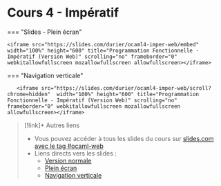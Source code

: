# Cours 4 - Impératif


=== "Slides - Plein écran"

    <iframe src="https://slides.com/durier/ocaml4-imper-web/embed" width="100%" height="600" title="Programmation Fonctionnelle - Impératif (Version Web)" scrolling="no" frameborder="0" webkitallowfullscreen mozallowfullscreen allowfullscreen></iframe>

=== "Navigation verticale"

    
       <iframe src="https://slides.com/durier/ocaml4-imper-web/scroll?chrome=hidden"  width="100%" height="600" title="Programmation Fonctionnelle - Impératif (Version Web)" scrolling="no" frameborder="0" webkitallowfullscreen mozallowfullscreen allowfullscreen></iframe>


> [!link]+ Autres liens
> - Vous pouvez accéder à tous les slides du cours sur [slides.com avec le tag #ocaml-web](https://slides.com/durier/decks/ocaml-web)
> - Liens directs vers les slides :
> 	- [Version normale](https://slides.com/durier/ocaml4-imper-web)
> 	- [Plein écran](https://slides.com/durier/ocaml4-imper-web/fullscreen)
> 	- [Navigation verticale](https://slides.com/durier/ocaml4-imper-web/scroll?chrome=hidden)
> 





